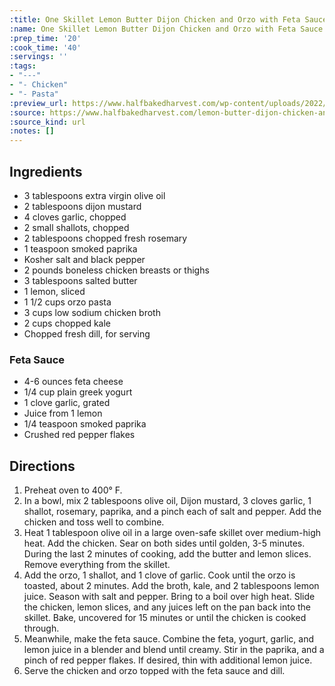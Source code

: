 ```yaml
---
:title: One Skillet Lemon Butter Dijon Chicken and Orzo with Feta Sauce
:name: One Skillet Lemon Butter Dijon Chicken and Orzo with Feta Sauce
:prep_time: '20'
:cook_time: '40'
:servings: ''
:tags:
- "---"
- "- Chicken"
- "- Pasta"
:preview_url: https://www.halfbakedharvest.com/wp-content/uploads/2022/01/One-Skillet-Lemon-Butter-Dijon-Chicken-and-Orzo-with-Feta-Sauce-7.jpg
:source: https://www.halfbakedharvest.com/lemon-butter-dijon-chicken-and-orzo/
:source_kind: url
:notes: []
---
```


## Ingredients
- 3 tablespoons extra virgin olive oil
- 2 tablespoons dijon mustard
- 4 cloves garlic, chopped
- 2 small shallots, chopped
- 2 tablespoons chopped fresh rosemary
- 1 teaspoon smoked paprika
- Kosher salt and black pepper
- 2 pounds boneless chicken breasts or thighs
- 3 tablespoons salted butter
- 1  lemon, sliced
- 1 1/2 cups orzo pasta
- 3 cups low sodium chicken broth
- 2 cups chopped kale
- Chopped fresh dill, for serving

### Feta Sauce 
- 4-6 ounces feta cheese
- 1/4 cup plain greek yogurt
- 1 clove garlic, grated
- Juice from 1 lemon
- 1/4 teaspoon smoked paprika
- Crushed red pepper flakes


## Directions
1. Preheat oven to 400° F.
2. In a bowl, mix 2 tablespoons olive oil, Dijon mustard, 3 cloves garlic, 1 shallot, rosemary, paprika, and a pinch each of salt and pepper. Add the chicken and toss well to combine.
3. Heat 1 tablespoon olive oil in a large oven-safe skillet over medium-high heat. Add the chicken. Sear on both sides until golden, 3-5 minutes. During the last 2 minutes of cooking, add the butter and lemon slices. Remove everything from the skillet.
4. Add the orzo, 1 shallot, and 1 clove of garlic. Cook until the orzo is toasted, about 2 minutes. Add the broth, kale, and 2 tablespoons lemon juice. Season with salt and pepper. Bring to a boil over high heat. Slide the chicken, lemon slices, and any juices left on the pan back into the skillet. Bake, uncovered for 15 minutes or until the chicken is cooked through.
5. Meanwhile, make the feta sauce. Combine the feta, yogurt, garlic, and lemon juice in a blender and blend until creamy. Stir in the paprika, and a pinch of red pepper flakes. If desired, thin with additional lemon juice.
6. Serve the chicken and orzo topped with the feta sauce and dill.
